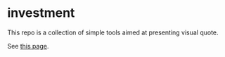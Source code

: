 investment
==========

This repo is a collection of simple tools aimed at presenting visual quote.

See [this page](http://www.zoneky.com/investment/).
